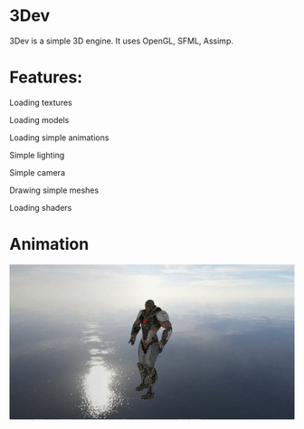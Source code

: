 # 3Dev
3Dev is a simple 3D engine. It uses OpenGL, SFML, Assimp.

# Features:

Loading textures

Loading models

Loading simple animations

Simple lighting

Simple camera

Drawing simple meshes

Loading shaders

# Animation
![](animation.gif)
